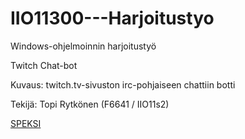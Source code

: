 # IIO11300---Harjoitustyo

Windows-ohjelmoinnin harjoitustyö

Twitch Chat-bot

Kuvaus: twitch.tv-sivuston irc-pohjaiseen chattiin botti

Tekijä: Topi Rytkönen (F6641 / IIO11s2)

[SPEKSI](https://github.com/BabyMoses/IIO11300---Harjoitustyo/wiki/Speksi)


